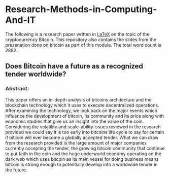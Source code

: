 # Research-Methods-in-Computing-And-IT
The following is a research paper written in [LaTeX](https://www.latex-project.org/) on the topic of the cryptocurrency Bitcoin. This repository also contains the slides from the presenation done on bitcoin as part of this module. The total word count is 2882.

## Does Bitcoin have a future as a recognized tender worldwide?

### Abstract:
This paper offers an in-depth analysis of bitcoins architecture and the blockchain technology which it uses to execute decentralized operations. After examining the technology, we look back on the major events which influence the development of bitcoin, its community and its price along with economic studies that give us an insight into the value of the coin. Considering the volatility and scale-ability issues reviewed in
the research provided we could say it is too early into bitcoins life cycle to say for certain if bitcoin will ever become a globally accepted tender. What we can draw from the research provided is the large amount of major companies currently accepting the tender, the growing bitcoin community that continue to put faith in the coin and the huge underworld economy operating on the dark web which uses bitcoin as its main vessel for doing business means bitcoin is strong enough to potentially develop into a worldwide tender in the future.


